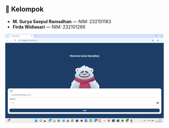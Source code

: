 ## 👥 Kelompok
- **M. Surya Saepul Ramadhan** — NIM: 232101183
- **Firda Widiasari** — NIM: 232101266 

![alt text](https://github.com/corazon193/UI-Login/blob/main/Screenshot%202025-10-25%20200715.png?raw=true)
